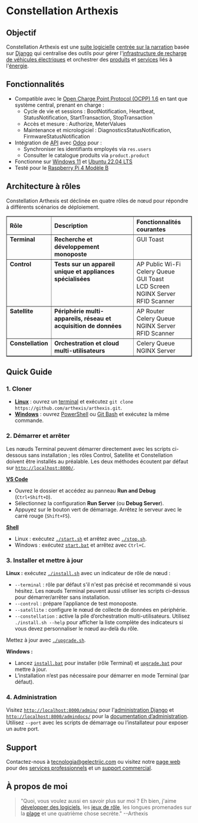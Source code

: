 # Constellation Arthexis

## Objectif

Constellation Arthexis est une [suite logicielle](https://fr.wikipedia.org/wiki/Suite_logicielle) [centrée sur la narration](https://fr.wikipedia.org/wiki/Narration) basée sur [Django](https://www.djangoproject.com/) qui centralise des outils pour gérer l'[infrastructure de recharge de véhicules électriques](https://fr.wikipedia.org/wiki/Infrastructure_de_charge) et orchestrer des [produits](https://fr.wikipedia.org/wiki/Produit_(%C3%A9conomie)) et [services](https://fr.wikipedia.org/wiki/Service_(%C3%A9conomie)) liés à l'[énergie](https://fr.wikipedia.org/wiki/%C3%89nergie).

## Fonctionnalités

- Compatible avec le [Open Charge Point Protocol (OCPP) 1.6](https://www.openchargealliance.org/protocols/ocpp-16/) en tant que système central, prenant en charge :
  - Cycle de vie et sessions : BootNotification, Heartbeat, StatusNotification, StartTransaction, StopTransaction
  - Accès et mesure : Authorize, MeterValues
  - Maintenance et micrologiciel : DiagnosticsStatusNotification, FirmwareStatusNotification
- Intégration de [API](https://fr.wikipedia.org/wiki/Interface_de_programmation) avec [Odoo](https://www.odoo.com/) pour :
  - Synchroniser les identifiants employés via `res.users`
  - Consulter le catalogue produits via `product.product`
- Fonctionne sur [Windows 11](https://www.microsoft.com/windows/windows-11) et [Ubuntu 22.04 LTS](https://releases.ubuntu.com/22.04/)
- Testé pour le [Raspberry Pi 4 Modèle B](https://www.raspberrypi.com/products/raspberry-pi-4-model-b/)

## Architecture à rôles

Constellation Arthexis est déclinée en quatre rôles de nœud pour répondre à différents scénarios de déploiement.

<table border="1" cellpadding="8" cellspacing="0">
  <thead>
    <tr>
      <th align="left">Rôle</th>
      <th align="left">Description</th>
      <th align="left">Fonctionnalités courantes</th>
    </tr>
  </thead>
  <tbody>
    <tr>
      <td valign="top"><strong>Terminal</strong></td>
      <td valign="top"><strong>Recherche et développement monoposte</strong></td>
      <td valign="top">GUI Toast</td>
    </tr>
    <tr>
      <td valign="top"><strong>Control</strong></td>
      <td valign="top"><strong>Tests sur un appareil unique et appliances spécialisées</strong></td>
      <td valign="top">AP Public Wi-Fi<br />Celery Queue<br />GUI Toast<br />LCD Screen<br />NGINX Server<br />RFID Scanner</td>
    </tr>
    <tr>
      <td valign="top"><strong>Satellite</strong></td>
      <td valign="top"><strong>Périphérie multi-appareils, réseau et acquisition de données</strong></td>
      <td valign="top">AP Router<br />Celery Queue<br />NGINX Server<br />RFID Scanner</td>
    </tr>
    <tr>
      <td valign="top"><strong>Constellation</strong></td>
      <td valign="top"><strong>Orchestration et cloud multi-utilisateurs</strong></td>
      <td valign="top">Celery Queue<br />NGINX Server</td>
    </tr>
  </tbody>
</table>

## Quick Guide

### 1. Cloner
- **[Linux](https://fr.wikipedia.org/wiki/Linux)** : ouvrez un [terminal](https://fr.wikipedia.org/wiki/Interface_en_ligne_de_commande) et exécutez `git clone https://github.com/arthexis/arthexis.git`.
- **[Windows](https://fr.wikipedia.org/wiki/Microsoft_Windows)** : ouvrez [PowerShell](https://learn.microsoft.com/fr-fr/powershell/) ou [Git Bash](https://gitforwindows.org/) et exécutez la même commande.

### 2. Démarrer et arrêter
Les nœuds Terminal peuvent démarrer directement avec les scripts ci-dessous sans installation ; les rôles Control, Satellite et Constellation doivent être installés au préalable. Les deux méthodes écoutent par défaut sur [`http://localhost:8000/`](http://localhost:8000/).

**[VS Code](https://code.visualstudio.com/)**
- Ouvrez le dossier et accédez au panneau **Run and Debug** (`Ctrl+Shift+D`).
- Sélectionnez la configuration **Run Server** (ou **Debug Server**).
- Appuyez sur le bouton vert de démarrage. Arrêtez le serveur avec le carré rouge (`Shift+F5`).

**[Shell](https://fr.wikipedia.org/wiki/Interface_en_ligne_de_commande)**
- Linux : exécutez [`./start.sh`](start.sh) et arrêtez avec [`./stop.sh`](stop.sh).
- Windows : exécutez [`start.bat`](start.bat) et arrêtez avec `Ctrl+C`.


### 3. Installer et mettre à jour
**Linux :** exécutez [`./install.sh`](install.sh) avec un indicateur de rôle de nœud :
- `--terminal` : rôle par défaut s'il n'est pas précisé et recommandé si vous hésitez. Les nœuds Terminal peuvent aussi utiliser les scripts ci-dessus pour démarrer/arrêter sans installation.
- `--control` : prépare l’appliance de test monoposte.
- `--satellite` : configure le nœud de collecte de données en périphérie.
- `--constellation` : active la pile d’orchestration multi-utilisateurs.
Utilisez `./install.sh --help` pour afficher la liste complète des indicateurs si vous devez personnaliser le nœud au-delà du rôle.

Mettez à jour avec [`./upgrade.sh`](upgrade.sh).

**Windows :**
- Lancez [`install.bat`](install.bat) pour installer (rôle Terminal) et [`upgrade.bat`](upgrade.bat) pour mettre à jour.
- L’installation n’est pas nécessaire pour démarrer en mode Terminal (par défaut).

### 4. Administration
Visitez [`http://localhost:8000/admin/`](http://localhost:8000/admin/) pour l'[administration Django](https://docs.djangoproject.com/en/stable/ref/contrib/admin/) et [`http://localhost:8000/admindocs/`](http://localhost:8000/admindocs/) pour la [documentation d’administration](https://docs.djangoproject.com/en/stable/ref/contrib/admin/admindocs/). Utilisez `--port` avec les scripts de démarrage ou l’installateur pour exposer un autre port.

## Support

Contactez-nous à [tecnologia@gelectriic.com](mailto:tecnologia@gelectriic.com) ou visitez notre [page web](https://www.gelectriic.com/) pour des [services professionnels](https://fr.wikipedia.org/wiki/Services_professionnels) et un [support commercial](https://fr.wikipedia.org/wiki/Support_technique).

## À propos de moi

> "Quoi, vous voulez aussi en savoir plus sur moi ? Eh bien, j'aime [développer des logiciels](https://fr.wikipedia.org/wiki/D%C3%A9veloppement_de_logiciel), les [jeux de rôle](https://fr.wikipedia.org/wiki/Jeu_de_r%C3%B4le), les longues promenades sur la [plage](https://fr.wikipedia.org/wiki/Plage) et une quatrième chose secrète."
> --Arthexis
